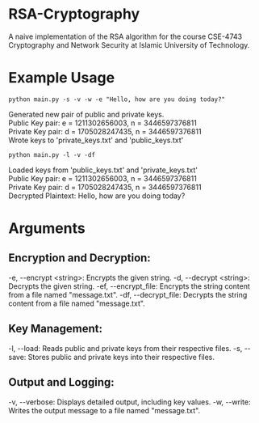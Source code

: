 # RSA-Cryptography
A naive implementation of the RSA algorithm for the course CSE-4743 Cryptography and Network Security at Islamic University of Technology.

# Example Usage
`python main.py -s -v -w -e "Hello, how are you doing today?"`

Generated new pair of public and private keys.\
Public Key pair: e = 1211302656003, n = 3446597376811\
Private Key pair: d = 1705028247435, n = 3446597376811\
Wrote keys to 'private_keys.txt' and 'public_keys.txt'

`python main.py -l -v -df`

Loaded keys from 'public_keys.txt' and 'private_keys.txt'\
Public Key pair: e = 1211302656003, n = 3446597376811\
Private Key pair: d = 1705028247435, n = 3446597376811\
Decrypted Plaintext: Hello, how are you doing today?

# Arguments
## Encryption and Decryption:

-e, --encrypt &lt;string>: Encrypts the given string.
-d, --decrypt &lt;string>: Decrypts the given string.
-ef, --encrypt_file: Encrypts the string content from a file named "message.txt".
-df, --decrypt_file: Decrypts the string content from a file named "message.txt".

## Key Management:

-l, --load: Reads public and private keys from their respective files.
-s, --save: Stores public and private keys into their respective files.

## Output and Logging:

-v, --verbose: Displays detailed output, including key values.
-w, --write: Writes the output message to a file named "message.txt".
